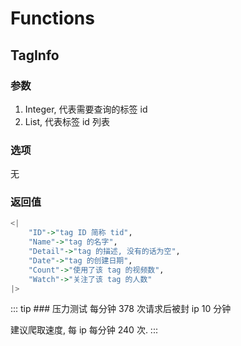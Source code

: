 # Functions


## TagInfo

### 参数
1. Integer, 代表需要查询的标签 id
2. List, 代表标签 id 列表

### 选项
无

### 返回值

```haskell
<|
	"ID"->"tag ID 简称 tid",
	"Name"->"tag 的名字",
	"Detail"->"tag 的描述, 没有的话为空",
	"Date"->"tag 的创建日期",
	"Count"->"使用了该 tag 的视频数",
	"Watch"->"关注了该 tag 的人数"
|>
```


::: tip ### 压力测试
每分钟 378 次请求后被封 ip 10 分钟

建议爬取速度, 每 ip 每分钟 240 次.
:::
